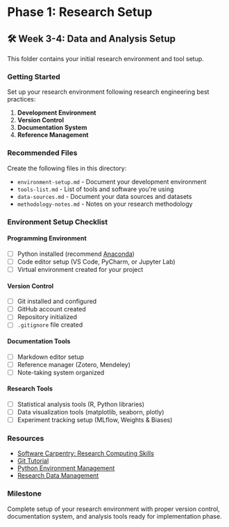 # Phase 1: Research Setup

## 🛠️ Week 3-4: Data and Analysis Setup

This folder contains your initial research environment and tool setup.

### Getting Started

Set up your research environment following research engineering best practices:

1. **Development Environment**
2. **Version Control**
3. **Documentation System**
4. **Reference Management**

### Recommended Files

Create the following files in this directory:

- `environment-setup.md` - Document your development environment
- `tools-list.md` - List of tools and software you're using
- `data-sources.md` - Document your data sources and datasets
- `methodology-notes.md` - Notes on your research methodology

### Environment Setup Checklist

#### Programming Environment
- [ ] Python installed (recommend [Anaconda](https://www.anaconda.com/products/distribution))
- [ ] Code editor setup (VS Code, PyCharm, or Jupyter Lab)
- [ ] Virtual environment created for your project

#### Version Control
- [ ] Git installed and configured
- [ ] GitHub account created
- [ ] Repository initialized
- [ ] `.gitignore` file created

#### Documentation Tools
- [ ] Markdown editor setup
- [ ] Reference manager (Zotero, Mendeley)
- [ ] Note-taking system organized

#### Research Tools
- [ ] Statistical analysis tools (R, Python libraries)
- [ ] Data visualization tools (matplotlib, seaborn, plotly)
- [ ] Experiment tracking setup (MLflow, Weights & Biases)

### Resources

- [Software Carpentry: Research Computing Skills](https://software-carpentry.org/lessons/)
- [Git Tutorial](https://www.atlassian.com/git/tutorials)
- [Python Environment Management](https://docs.conda.io/projects/conda/en/latest/user-guide/index.html)
- [Research Data Management](https://the-turing-way.netlify.app/reproducible-research/rdm.html)

### Milestone

Complete setup of your research environment with proper version control, documentation system, and analysis tools ready for implementation phase.
